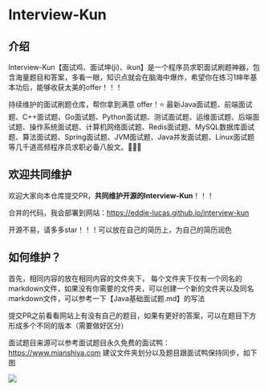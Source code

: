 # Interview-Kun

## 介绍

Interview-Kun【面试鸡、面试坤(ji)、ikun】是一个程序员求职面试刷题神器，包含海量题目和答案，多看一眼，知识点就会在脑海中爆炸，希望你在练习1坤年基本功后，能够收获太美的offer！！！

持续维护的面试刷题仓库，帮你拿到满意 offer！⭐️ 最新Java面试题、前端面试题、C++面试题、Go面试题、Python面试题、测试面试题、运维面试题、后端面试题、操作系统面试题、计算机网络面试题、Redis面试题、MySQL数据库面试题、算法面试题、Spring面试题、JVM面试题、Java并发面试题、Linux面试题等几千道高频程序员求职必备八股文。💎💎💎

## 欢迎共同维护

欢迎大家向本仓库提交PR，**共同维护开源的Interview-Kun**！！！

合并的代码，我会部署到网站：https://eddie-lucas.github.io/interview-kun

开源不易，请多多star！！！可以放在自己的简历上，为自己的简历润色

## 如何维护？

首先，相同内容的放在相同内容的文件夹下， 每个文件夹下仅有一个同名的markdown文件，如果没有你需要的文件夹，可以创建一个新的文件夹以及同名markdown文件，可以参考一下【Java基础面试题.md】的写法

提交PR之前看看网站上有没有自己的题目，如果有更好的答案，可以在题目下方形成多个不同的版本（需要做好区分）

面试题目来源可以参考面试题目永久免费的面试鸭：https://www.mianshiya.com
建议文件夹划分以及题目跟面试鸭保持同步，如下图

![](https://gitee.com/eddie-lucas/images/raw/master/img/image-20241107205521409.png)